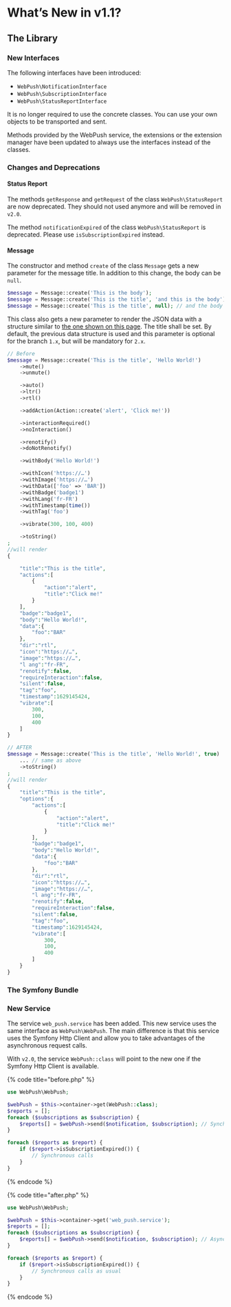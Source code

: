 # What’s New in v1.1?

## The Library

### New Interfaces

The following interfaces have been introduced:

* `WebPush\NotificationInterface`
* `WebPush\SubscriptionInterface`
* `WebPush\StatusReportInterface`

It is no longer required to use the concrete classes. You can use your own objects to be transported and sent.

Methods provided by the WebPush service, the extensions or the extension manager have been updated to always use the interfaces instead of the classes.

### Changes and Deprecations

#### Status Report

The methods `getResponse` and `getRequest` of the class `WebPush\StatusReport` are now deprecated. They should not used anymore and will be removed in `v2.0`.

The method `notificationExpired` of the class `WebPush\StatusReport` is deprecated. Please use `isSubscriptionExpired` instead.

#### Message

The constructor and method `create` of the class `Message` gets a new parameter for the message title. In addition to this change, the body can be `null`.

```php
$message = Message::create('This is the body');
$message = Message::create('This is the title', 'and this is the body');
$message = Message::create('This is the title', null); // and the body is null
```

This class also gets a new parameter to render the JSON data with a structure similar to [the one shown on this page](https://developer.mozilla.org/en-US/docs/Web/API/Notification/Notification#parameters). The title shall be set. By default, the previous data structure is used and this parameter is optional for the branch `1.x`, but will be mandatory for `2.x`.

```php
// Before
$message = Message::create('This is the title', 'Hello World!')
    ->mute()
    ->unmute()

    ->auto()
    ->ltr()
    ->rtl()

    ->addAction(Action::create('alert', 'Click me!'))

    ->interactionRequired()
    ->noInteraction()

    ->renotify()
    ->doNotRenotify()

    ->withBody('Hello World!')

    ->withIcon('https://…')
    ->withImage('https://…')
    ->withData(['foo' => 'BAR'])
    ->withBadge('badge1')
    ->withLang('fr-FR')
    ->withTimestamp(time())
    ->withTag('foo')

    ->vibrate(300, 100, 400)

    ->toString()
;
//will render 
{

    "title":"This is the title",
    "actions":[
        {
            "action":"alert",
            "title":"Click me!"
        }
    ],
    "badge":"badge1",
    "body":"Hello World!",
    "data":{
        "foo":"BAR"
    },
    "dir":"rtl",
    "icon":"https://…",
    "image":"https://…",
    "l ang":"fr-FR",
    "renotify":false,
    "requireInteraction":false,
    "silent":false,
    "tag":"foo",
    "timestamp":1629145424,
    "vibrate":[
        300,
        100,
        400
    ]
}

// AFTER
$message = Message::create('This is the title', 'Hello World!', true)
    ... // same as above
    ->toString()
;
//will render 
{
    "title":"This is the title",
    "options":{
        "actions":[
            {
                "action":"alert",
                "title":"Click me!"
            }
        ],
        "badge":"badge1",
        "body":"Hello World!",
        "data":{
            "foo":"BAR"
        },
        "dir":"rtl",
        "icon":"https://…",
        "image":"https://…",
        "l ang":"fr-FR",
        "renotify":false,
        "requireInteraction":false,
        "silent":false,
        "tag":"foo",
        "timestamp":1629145424,
        "vibrate":[
            300,
            100,
            400
        ]
    }
}
```

### The Symfony Bundle

### New Service

The service `web_push.service` has been added. This new service uses the same interface as `WebPush\WebPush`. The main difference is that this service uses the Symfony Http Client and allow you to take advantages of the asynchronous request calls.

With `v2.0`, the service `WebPush::class` will point to the new one if the Symfony Http Client is available.

{% code title="before.php" %}
```php
use WebPush\WebPush;

$webPush = $this->container->get(WebPush::class);
$reports = [];
foreach ($subscriptions as $subscription) { 
    $reports[] = $webPush->send($notification, $subscription); // Synchronous calls
}

foreach ($reports as $report) { 
    if ($report->isSubscriptionExpired()) {
        // Synchronous calls
    }
}
```
{% endcode %}

{% code title="after.php" %}
```php
use WebPush\WebPush;

$webPush = $this->container->get('web_push.service');
$reports = [];
foreach ($subscriptions as $subscription) { 
    $reports[] = $webPush->send($notification, $subscription); // Asynchronous calls
}

foreach ($reports as $report) { 
    if ($report->isSubscriptionExpired()) {
        // Synchronous calls as usual
    }
}
```
{% endcode %}

 

